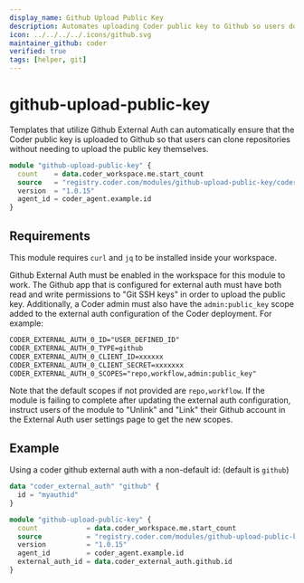 ```yaml
---
display_name: Github Upload Public Key
description: Automates uploading Coder public key to Github so users don't have to.
icon: ../../../../.icons/github.svg
maintainer_github: coder
verified: true
tags: [helper, git]
---
```


# github-upload-public-key

Templates that utilize Github External Auth can automatically ensure that the Coder public key is uploaded to Github so that users can clone repositories without needing to upload the public key themselves.

```tf
module "github-upload-public-key" {
  count    = data.coder_workspace.me.start_count
  source   = "registry.coder.com/modules/github-upload-public-key/coder"
  version  = "1.0.15"
  agent_id = coder_agent.example.id
}
```

## Requirements

This module requires `curl` and `jq` to be installed inside your workspace.

Github External Auth must be enabled in the workspace for this module to work. The Github app that is configured for external auth must have both read and write permissions to "Git SSH keys" in order to upload the public key. Additionally, a Coder admin must also have the `admin:public_key` scope added to the external auth configuration of the Coder deployment. For example:

```txt
CODER_EXTERNAL_AUTH_0_ID="USER_DEFINED_ID"
CODER_EXTERNAL_AUTH_0_TYPE=github
CODER_EXTERNAL_AUTH_0_CLIENT_ID=xxxxxx
CODER_EXTERNAL_AUTH_0_CLIENT_SECRET=xxxxxxx
CODER_EXTERNAL_AUTH_0_SCOPES="repo,workflow,admin:public_key"
```

Note that the default scopes if not provided are `repo,workflow`. If the module is failing to complete after updating the external auth configuration, instruct users of the module to "Unlink" and "Link" their Github account in the External Auth user settings page to get the new scopes.

## Example

Using a coder github external auth with a non-default id: (default is `github`)

```tf
data "coder_external_auth" "github" {
  id = "myauthid"
}

module "github-upload-public-key" {
  count            = data.coder_workspace.me.start_count
  source           = "registry.coder.com/modules/github-upload-public-key/coder"
  version          = "1.0.15"
  agent_id         = coder_agent.example.id
  external_auth_id = data.coder_external_auth.github.id
}
```
